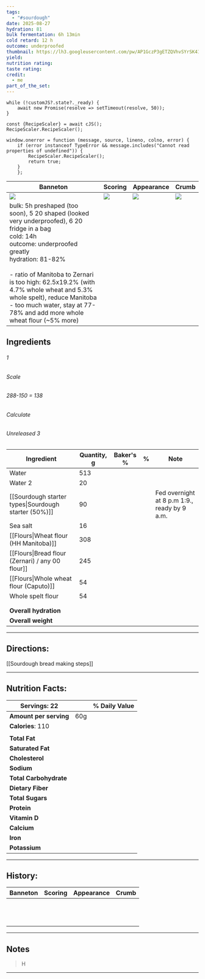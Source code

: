 ```yaml
---
tags:
  - "#sourdough"
date: 2025-08-27
hydration: 81
bulk fermentation: 6h 13min
cold retard: 12 h
outcome: underproofed
thumbnail: https://lh3.googleusercontent.com/pw/AP1GczP3gETZQVhvSYrSK41ZC3v8uZ5kM5VDLHH4_T27TxPqC6PK2LbOrRRl-6vGDUh7767kmzuUvA3C43hKq7TyI0WY5S11tyOI_N5sCwgJsZpsYck3xmHumuep0BjKKruMLUVGdWRQiTGvPuUSXYWq0NNE=w929-h1239-s-no-gm?authuser=0
yield:
nutrition rating:
taste rating:
credit:
  - me
part_of_the_set:
---
```

```dataviewjs
while (!customJS?.state?._ready) { 
	await new Promise(resolve => setTimeout(resolve, 50)); 
} 

const {RecipeScaler} = await cJS();
RecipeScaler.RecipeScaler();

window.onerror = function (message, source, lineno, colno, error) {
	if (error instanceof TypeError && message.includes("Cannot read properties of undefined")) {
		RecipeScaler.RecipeScaler();
		return true;
	}
    };
```

| Banneton                                                                                                                                                                                                                                                                                                                                                                 | Scoring                                                                                                                                                                                                                              | Appearance                                                                                                                                                                                                                           | Crumb                                                                                                                                                                                                                                |
| ------------------------------------------------------------------------------------------------------------------------------------------------------------------------------------------------------------------------------------------------------------------------------------------------------------------------------------------------------------------------ | ------------------------------------------------------------------------------------------------------------------------------------------------------------------------------------------------------------------------------------ | ------------------------------------------------------------------------------------------------------------------------------------------------------------------------------------------------------------------------------------ | ------------------------------------------------------------------------------------------------------------------------------------------------------------------------------------------------------------------------------------ |
| ![](https://lh3.googleusercontent.com/pw/AP1GczOMjAuUSkvaEbz9nWJBxlEcLAu_Y1PT2oEIzUTYpoPGDJO2WFN-by22g-bYBbB6jzkYmIAmVhBqJxCgH-qotRKSh5coXtg1vpU4HOEm5YyGfcDftuBZZ5pUy6vSqP2cYJ1qEjKG1x9dQNzUoUqXiSNx=w1280-h960-s-no-gm?authuser=0)                                                                                                                                     | ![](https://lh3.googleusercontent.com/pw/AP1GczO-j-yDSM2yKNhq2sB55xbx99MUyHBvpknVCgsiivt1B71Tlqa6KBycfig0bQ3TAahoMoRw7VUG68PyGFEiQGB7Q8efIA0ghk2qdgA4I2HdtKP6EfOme4Qz28d7KokQgPZFXtGg1ZvBPFza1stvY_82=w929-h1239-s-no-gm?authuser=0) | ![](https://lh3.googleusercontent.com/pw/AP1GczP3gETZQVhvSYrSK41ZC3v8uZ5kM5VDLHH4_T27TxPqC6PK2LbOrRRl-6vGDUh7767kmzuUvA3C43hKq7TyI0WY5S11tyOI_N5sCwgJsZpsYck3xmHumuep0BjKKruMLUVGdWRQiTGvPuUSXYWq0NNE=w929-h1239-s-no-gm?authuser=0) | ![](https://lh3.googleusercontent.com/pw/AP1GczNE2mlqgm9zZ8yhGnaVkMIWrs97ZkQyD5fOR8-8MeZuyxtPq01Ac8PP47TySXOWEwOLRCDGnEw6aXZ1IGO5jcJ1INUNB-3MqLQ6KydKx-tss0WV9Sz2BmTvPPp5Ga8MqeDmwwvnmZeyheZ0Rr-BJXEl=w1280-h960-s-no-gm?authuser=0) |
| bulk: 5h preshaped (too soon), 5 20 shaped (looked very underproofed), 6 20 fridge in a bag<br>cold: 14h<br>outcome: underproofed greatly<br>hydration: 81-82%<br><br>- ratio of Manitoba to Zernari is too high: 62.5x19.2% (with 4.7% whole wheat and 5.3% whole spelt), reduce Manitoba<br>- too much water, stay at 77-78% and add more whole wheat flour (~5% more) |                                                                                                                                                                                                                                      |                                                                                                                                                                                                                                      |                                                                                                                                                                                                                                      |



## Ingredients

###### 1
###### Scale
###### 288-150 = 138
###### Calculate
###### Unreleased 3

| Ingredient                                           | Quantity, g | Baker's % | %   | Note                                         |
| ---------------------------------------------------- | ----------- | --------- | --- | -------------------------------------------- |
| Water                                                | 513         |           |     |                                              |
| Water 2                                              | 20          |           |     |                                              |
| [[Sourdough starter types\|Sourdough starter (50%)]] | 90          |           |     | Fed overnight at 8 p.m 1:9., ready by 9 a.m. |
| Sea salt                                             | 16          |           |     |                                              |
| [[Flours\|Wheat flour (HH Manitoba)]]                | 308         |           |     |                                              |
| [[Flours\|Bread flour (Zernari) / any 00 flour]]     | 245         |           |     |                                              |
| [[Flours\|Whole wheat flour (Caputo)]]               | 54          |           |     |                                              |
| Whole spelt flour                                    | 54          |           |     |                                              |
|                                                      |             |           |     |                                              |
|                                                      |             |           |     |                                              |
| **Overall hydration**                                |             |           |     |                                              |
| **Overall weight**                                   |             |           |     |                                              |





---
## Directions:

[[Sourdough bread making steps]]

---
## Nutrition Facts:

| **Servings:** 22       |       | % Daily Value |
| ---------------------- | ----- | ------------- |
| **Amount per serving** | 60g   |               |
| **Calories**: 110      |       |               |
|                        |       |               |
| **Total Fat**          |       |               |
| **Saturated Fat**      |       |               |
| **Cholesterol**        |       |               |
| **Sodium**             |       |               |
| **Total Carbohydrate** |       |               |
| **Dietary Fiber**      |       |               |
| **Total Sugars**       |       |               |
| **Protein**            |       |               |
| **Vitamin D**          |       |               |
| **Calcium**            |       |               |
| **Iron**               |       |               |
| **Potassium**          |       |               |

---
## History:

| Banneton                                                                                                                                                                                                                                                                                                                                                                                                                                                                                                       | Scoring                                                                                                                                                                                                                              | Appearance                                                                                                                                                                                                                           | Crumb                                                                                                                                                                                                                                |
| -------------------------------------------------------------------------------------------------------------------------------------------------------------------------------------------------------------------------------------------------------------------------------------------------------------------------------------------------------------------------------------------------------------------------------------------------------------------------------------------------------------- | ------------------------------------------------------------------------------------------------------------------------------------------------------------------------------------------------------------------------------------ | ------------------------------------------------------------------------------------------------------------------------------------------------------------------------------------------------------------------------------------ | ------------------------------------------------------------------------------------------------------------------------------------------------------------------------------------------------------------------------------------ |
|                                                                                                                                                                                                                                                                                                                                                                                                                                                                                                                |                                                                                                                                                                                                                                      |                                                                                                                                                                                                                                      |                                                                                                                                                                                                                                      |
|                                                                                                                                                                                                                                                                                                                                                                                                                                                                                                                |                                                                                                                                                                                                                                      |                                                                                                                                                                                                                                      |                                                                                                                                                                                                                                      |
|                                                                                                                                                                                                                                                                                                                                                                                                                                                                                                                |                                                                                                                                                                                                                                      |                                                                                                                                                                                                                                      |                                                                                                                                                                                                                                      |
|                                                                                                                                                                                                                                                                                                                                                                                                                                                                                                                |                                                                                                                                                                                                                                      |                                                                                                                                                                                                                                      |                                                                                                                                                                                                                                      |
|                                                                                                                                                                                                                                                                                                                                                                                                                                                                                                                |                                                                                                                                                                                                                                      |                                                                                                                                                                                                                                      |                                                                                                                                                                                                                                      |
|                                                                                                                                                                                                                                                                                                                                                                                                                                                                                                                |                                                                                                                                                                                                                                      |                                                                                                                                                                                                                                      |                                                                                                                                                                                                                                      |
|                                                                                                                                                                                                                                                                                                                                                                                                                                                                                                                |                                                                                                                                                                                                                                      |                                                                                                                                                                                                                                      |                                                                                                                                                                                                                                      |
|                                                                                                                                                                                                                                                                                                                                                                                                                                                                                                                |                                                                                                                                                                                                                                      |                                                                                                                                                                                                                                      |                                                                                                                                                                                                                                      |
|                                                                                                                                                                                                                                                                                                                                                                                                                                                                                                                |                                                                                                                                                                                                                                      |                                                                                                                                                                                                                                      |                                                                                                                                                                                                                                      |
|                                                                                                                                                                                                                                                                                                                                                                                                                                                                                                                |                                                                                                                                                                                                                                      |                                                                                                                                                                                                                                      |                                                                                                                                                                                                                                      |
|                                                                                                                                                                                                                                                                                                                                                                                                                                                                                                                |                                                                                                                                                                                                                                      |                                                                                                                                                                                                                                      |                                                                                                                                                                                                                                      |
|                                                                                                                                                                                                                                                                                                                                                                                                                                                                                                                |                                                                                                                                                                                                                                      |                                                                                                                                                                                                                                      |                                                                                                                                                                                                                                      |

---
## Notes

> H

---



